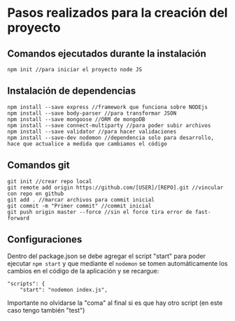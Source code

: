 # Pasos realizados para la creación del proyecto

## Comandos ejecutados durante la instalación

`npm init //para iniciar el proyecto node JS`

## Instalación de dependencias

```
npm install --save express //framework que funciona sobre NODEjs
npm install --save body-parser //para transformar JSON
npm install --save mongoose //ORM de mongoDB
npm install --save connect-multiparty //para poder subir archivos
npm install --save validator //para hacer validaciones
npm install --save-dev nodemon //dependencia solo para desarrollo, hace que actualice a medida que cambiamos el código
```
## Comandos git

`git init //crear repo local`<br />
`git remote add origin https://github.com/[USER]/[REPO].git //vincular con repo en github`<br />
`git add . //marcar archivos para commit inicial`<br />
`git commit -m "Primer commit" //commit inicial`<br />
`git push origin master --force //sin el force tira error de fast-forward`

## Configuraciones

Dentro del package.json se debe agregar el script "start" para poder ejecutar `npm start` y que mediante el `nodemon` se tomen automáticamente los cambios en el código de la aplicación y se recargue:
```
"scripts": {
    "start": "nodemon index.js",
```
Importante no olvidarse la "coma" al final si es que hay otro script (en este caso tengo también "test")
